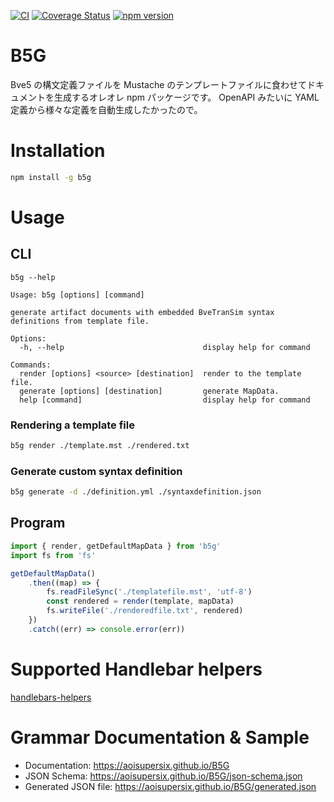 [![CI](https://github.com/aoisupersix/B5G/actions/workflows/ci.yml/badge.svg)](https://github.com/aoisupersix/B5G/actions/workflows/ci.yml)
[![Coverage Status](https://coveralls.io/repos/github/aoisupersix/B5G/badge.svg?branch=master)](https://coveralls.io/github/aoisupersix/B5G?branch=master)
[![npm version](https://badge.fury.io/js/b5g.svg)](https://badge.fury.io/js/b5g)

# B5G

Bve5 の構文定義ファイルを Mustache のテンプレートファイルに食わせてドキュメントを生成するオレオレ npm パッケージです。
OpenAPI みたいに YAML 定義から様々な定義を自動生成したかったので。

# Installation

```sh
npm install -g b5g
```

# Usage

## CLI

```
b5g --help

Usage: b5g [options] [command]

generate artifact documents with embedded BveTranSim syntax definitions from template file.

Options:
  -h, --help                               display help for command

Commands:
  render [options] <source> [destination]  render to the template file.
  generate [options] [destination]         generate MapData.
  help [command]                           display help for command
```

### Rendering a template file

```sh
b5g render ./template.mst ./rendered.txt
```

### Generate custom syntax definition

```sh
b5g generate -d ./definition.yml ./syntaxdefinition.json
```

## Program

```js
import { render, getDefaultMapData } from 'b5g'
import fs from 'fs'

getDefaultMapData()
    .then((map) => {
        fs.readFileSync('./templatefile.mst', 'utf-8')
        const rendered = render(template, mapData)
        fs.writeFile('./renderedfile.txt', rendered)
    })
    .catch((err) => console.error(err))
```

# Supported Handlebar helpers

[handlebars-helpers](https://github.com/helpers/handlebars-helpers)

# Grammar Documentation & Sample

-   Documentation: https://aoisupersix.github.io/B5G
-   JSON Schema: https://aoisupersix.github.io/B5G/json-schema.json
-   Generated JSON file: https://aoisupersix.github.io/B5G/generated.json

